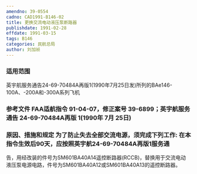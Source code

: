 ```yaml
---
amendno: 39-0554
cadno: CAD1991-B146-02
title: 更换交流电动液压泵断路器
publishdate: 1991-02-28
effdate: 1991-03-15
tags: B146
categories: 民航总局
author: 刘加祯
---
```


### 适用范围 
英宇航服务通告24-69-70484A再版1(1990年7月25日发)所列的BAe146-100A、-200A和-300A系列飞机

<!--more-->
### 参考文件    FAA适航指令 91-04-07，修正案号 39-6899；英宇航服务通告 24-69-70484A再版 1(1990年 7月 25日) 

### 原因、措施和规定 为了防止失去全部交流电源，须完成下列工作:     在本指令生效后90天，应按照英宇航24-69-70484A再版1服务通
告，用经改装的件号为SM601BA40A14遥控断路器(RCCB)，替换用于交流电动液压泵电源电路，件号为SM601BA40A12或SM601BA40A13的遥控断路器。
